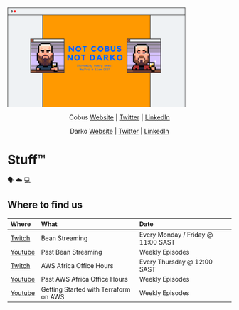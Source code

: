 <img align="center" width="400" src="https://github.com/NotCobusNotDarko/NotCobusNotDarko/blob/master/NotDarkoNotCobusLogo.png?raw=true" />
<p align="center" valign="center"><a>Cobus </a><a href="https://cobus.io">Website</a> | <a href="https://twitter.com/cobusbernard">Twitter</a> | <a href="https://www.linkedin.com/in/cobusbernard">LinkedIn</a></p>
<p align="center" valign="center"><a>Darko </a><a href="https://ruptwelve.net">Website</a> | <a href="https://twitter.com/darkosubotica">Twitter</a> | <a href="https://www.linkedin.com/in/darko-mesaro%C5%A1-02b66622/">LinkedIn</a></p>

# Stuff™
:speaking_head: :cloud: :computer:

## Where to find us

| Where | What | Date |
|:--------------------------- |:-----|:-----|
| [Twitch](https://twitch.tv/cobusbernard) | Bean Streaming | Every Monday / Friday @ 11:00 SAST |
| [Youtube](https://www.youtube.com/playlist?list=PLb0fBs5uNGCuCO3SuQxDwSUk1cNCVHTea) | Past Bean Streaming | Weekly Episodes |
| [Twitch](https://twitch.tv/cobusbernard) | AWS Africa Office Hours | Every Thursday @ 12:00 SAST |
| [Youtube](https://www.youtube.com/playlist?list=PLCo2qyjyBlAS6P8w9xLDAgmfWPka0-tLH) | Past AWS Africa Office Hours | Weekly Episodes |
| [Youtube](https://www.youtube.com/playlist?list=PLCo2qyjyBlAS29BP4RdkaH7suCeGnRhcg) | Getting Started with Terraform on AWS | Weekly Episodes |

